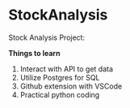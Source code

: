 # StockAnalysis
Stock Analysis Project:

**Things to learn**
1. Interact with API to get data
2. Utilize Postgres for SQL
3. Github extension with VSCode 
4. Practical python coding

